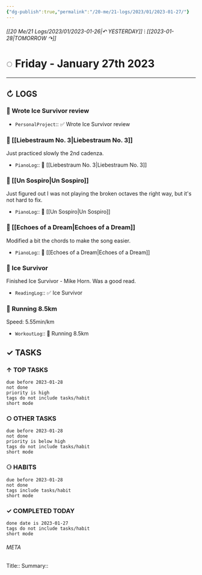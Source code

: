 ```yaml
---
{"dg-publish":true,"permalink":"/20-me/21-logs/2023/01/2023-01-27/"}
---
```


###### [[20 Me/21 Logs/2023/01/2023-01-26\|↶ YESTERDAY]] ⁝ [[2023-01-28\|TOMORROW ↷]]
# ◌ Friday - January 27th 2023
---
## ↻ LOGS
### 🚧 Wrote Ice Survivor review
- `PersonalProject`:: ✅ Wrote Ice Survivor review

### 🎹 [[Liebestraum No. 3\|Liebestraum No. 3]]
Just practiced slowly the 2nd cadenza.
- `PianoLog`:: 🎹 [[Liebestraum No. 3\|Liebestraum No. 3]]

### 🎹 [[Un Sospiro\|Un Sospiro]]
Just figured out I was not playing the broken octaves the right way, but it's not hard to fix.
- `PianoLog`:: 🎹 [[Un Sospiro\|Un Sospiro]]

### 🎹 [[Echoes of a Dream\|Echoes of a Dream]]
Modified a bit the chords to make the song easier.
- `PianoLog`:: 🎵 [[Echoes of a Dream\|Echoes of a Dream]]

### 📕 Ice Survivor
Finished Ice Survivor - Mike Horn. Was a good read.
- `ReadingLog`:: ✅ Ice Survivor 

### 🏃 Running 8.5km
Speed: 5.55min/km
- `WorkoutLog`:: 🏃 Running 8.5km


## ✓ TASKS

###  ↑ TOP TASKS
```tasks
due before 2023-01-28
not done
priority is high
tags do not include tasks/habit
short mode
```

### ○ OTHER TASKS
```tasks
due before 2023-01-28
not done
priority is below high
tags do not include tasks/habit
short mode
```

### ⚆ HABITS
```tasks
due before 2023-01-28
not done
tags include tasks/habit
short mode
```

### ✓ COMPLETED TODAY
```tasks
done date is 2023-01-27
tags do not include tasks/habit
short mode
```





###### META
Title:: 
Summary:: 



